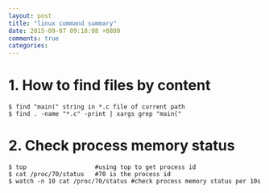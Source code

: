 ```yaml
---
layout: post
title: "linux command summary"
date: 2015-09-07 09:18:08 +0800
comments: true
categories: 
---
```


# 1. How to find files by content #
	$ find "main(" string in *.c file of current path
	$ find . -name "*.c" -print | xargs grep "main("

# 2. Check process memory status #
	$ top 					#using top to get process id
	$ cat /proc/70/status	#70 is the process id
	$ watch -n 10 cat /proc/70/status #check process memory status per 10s
